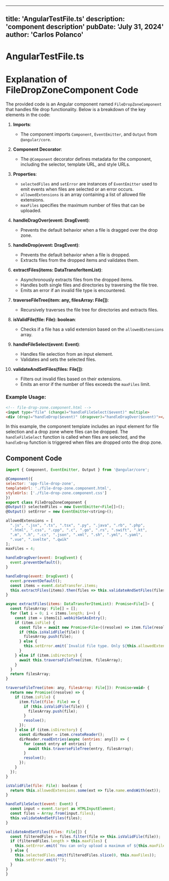 ---
  title: 'AngularTestFile.ts'
  description: 'component description'
  pubDate: 'July 31, 2024'
  author: 'Carlos Polanco'
  ---
  
  
  
  # AngularTestFile.ts
  # Explanation of FileDropZoneComponent Code

The provided code is an Angular component named `FileDropZoneComponent` that handles file drop functionality. Below is a breakdown of the key elements in the code:

1. **Imports**:
   - The component imports `Component`, `EventEmitter`, and `Output` from `@angular/core`.

2. **Component Decorator**:
   - The `@Component` decorator defines metadata for the component, including the selector, template URL, and style URLs.

3. **Properties**:
   - `selectedFiles` and `setError` are instances of `EventEmitter` used to emit events when files are selected or an error occurs.
   - `allowedExtensions` is an array containing a list of allowed file extensions.
   - `maxFiles` specifies the maximum number of files that can be uploaded.

4. **handleDragOver(event: DragEvent)**:
   - Prevents the default behavior when a file is dragged over the drop zone.

5. **handleDrop(event: DragEvent)**:
   - Prevents the default behavior when a file is dropped.
   - Extracts files from the dropped items and validates them.

6. **extractFiles(items: DataTransferItemList)**:
   - Asynchronously extracts files from the dropped items.
   - Handles both single files and directories by traversing the file tree.
   - Emits an error if an invalid file type is encountered.

7. **traverseFileTree(item: any, filesArray: File[])**:
   - Recursively traverses the file tree for directories and extracts files.

8. **isValidFile(file: File): boolean**:
   - Checks if a file has a valid extension based on the `allowedExtensions` array.

9. **handleFileSelect(event: Event)**:
   - Handles file selection from an input element.
   - Validates and sets the selected files.

10. **validateAndSetFiles(files: File[])**:
    - Filters out invalid files based on their extensions.
    - Emits an error if the number of files exceeds the `maxFiles` limit.

### Example Usage:
```html
<!-- file-drop-zone.component.html -->
<input type="file" (change)="handleFileSelect($event)" multiple>
<div (drop)="handleDrop($event)" (dragover)="handleDragOver($event)"></div>
```

In this example, the component template includes an input element for file selection and a drop zone where files can be dropped. The `handleFileSelect` function is called when files are selected, and the `handleDrop` function is triggered when files are dropped onto the drop zone.
  
  ## Component Code
  ```jsx
  import { Component, EventEmitter, Output } from '@angular/core';

@Component({
  selector: 'app-file-drop-zone',
  templateUrl: './file-drop-zone.component.html',
  styleUrls: ['./file-drop-zone.component.css']
})
export class FileDropZoneComponent {
  @Output() selectedFiles = new EventEmitter<File[]>();
  @Output() setError = new EventEmitter<string>();

  allowedExtensions = [
    ".js", ".jsx", ".ts", ".tsx", ".py", ".java", ".rb", ".php",
    ".html", ".css", ".cpp", ".c", ".go", ".rs", ".swift", ".kt",
    ".m", ".h", ".cs", ".json", ".xml", ".sh", ".yml", ".yaml",
    ".vue", ".svelte", ".qwik"
  ];
  maxFiles = 4;

  handleDragOver(event: DragEvent) {
    event.preventDefault();
  }

  handleDrop(event: DragEvent) {
    event.preventDefault();
    const items = event.dataTransfer.items;
    this.extractFiles(items).then(files => this.validateAndSetFiles(files));
  }

  async extractFiles(items: DataTransferItemList): Promise<File[]> {
    const filesArray: File[] = [];
    for (let i = 0; i < items.length; i++) {
      const item = items[i].webkitGetAsEntry();
      if (item.isFile) {
        const file = await new Promise<File>((resolve) => item.file(resolve));
        if (this.isValidFile(file)) {
          filesArray.push(file);
        } else {
          this.setError.emit(`Invalid file type. Only ${this.allowedExtensions.join(", ")} files are allowed.`);
        }
      } else if (item.isDirectory) {
        await this.traverseFileTree(item, filesArray);
      }
    }
    return filesArray;
  }

  traverseFileTree(item: any, filesArray: File[]): Promise<void> {
    return new Promise((resolve) => {
      if (item.isFile) {
        item.file((file: File) => {
          if (this.isValidFile(file)) {
            filesArray.push(file);
          }
          resolve();
        });
      } else if (item.isDirectory) {
        const dirReader = item.createReader();
        dirReader.readEntries(async (entries: any[]) => {
          for (const entry of entries) {
            await this.traverseFileTree(entry, filesArray);
          }
          resolve();
        });
      }
    });
  }

  isValidFile(file: File): boolean {
    return this.allowedExtensions.some(ext => file.name.endsWith(ext));
  }

  handleFileSelect(event: Event) {
    const input = event.target as HTMLInputElement;
    const files = Array.from(input.files);
    this.validateAndSetFiles(files);
  }

  validateAndSetFiles(files: File[]) {
    const filteredFiles = files.filter(file => this.isValidFile(file));
    if (filteredFiles.length > this.maxFiles) {
      this.setError.emit(`You can only upload a maximum of ${this.maxFiles} files.`);
    } else {
      this.selectedFiles.emit(filteredFiles.slice(0, this.maxFiles));
      this.setError.emit("");
    }
  }
}
  ```
  